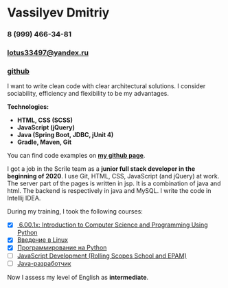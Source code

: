 # Vassilyev Dmitriy

### 8 (999) 466-34-81
### lotus33497@yandex.ru
### [github](https://github.com/lotus334)

I want to write clean code with clear architectural solutions. I consider sociability, efficiency and flexibility to be my advantages. 

**Technologies:**
* **HTML, CSS (SCSS)**
* **JavaScript (jQuery)** 
* **Java (Spring Boot, JDBC, jUnit 4)**
* **Gradle, Maven, Git**

You can find code examples on [**my github page**](https://github.com/lotus334).

I got a job in the Sсrile team as a **junior full stack developer in the beginning of 2020**. I use Git, HTML, CSS, JavaScript (and jQuery) at work. The server part of the pages is written in jsp. It is a combination of java and html. The backend is respectively in java and MySQL. I write the code in Intellij IDEA.

During my training, I took the following courses:
- [x] [ 6.00.1x: Introduction to Computer Science and Programming Using Python ](https://courses.edx.org/certificates/54b7ab1f1af14e6b8048a1685bf54990)
- [x] [Введение в Linux](https://stepik.org/cert/333093)
- [x] [Программирование на Python](https://stepik.org/cert/318718)
- [ ] [JavaScript Development (Rolling Scopes School and EPAM)](https://rs.school/)
- [ ] [Java-разработчик](https://praktikum.yandex.ru/java-developer/)

Now I assess my level of English as **intermediate**.

